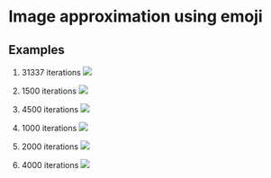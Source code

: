 Image approximation using emoji
===

## Examples

1. 31337 iterations
![](images/haskell.gif)

2. 1500 iterations
![](images/inno.gif)

2. 4500 iterations
![](images/cat_vector.gif)

3. 1000 iterations
![](images/creeper.gif)

4. 2000 iterations
![](images/minion.gif)

4. 4000 iterations
![](images/lenna.gif)
